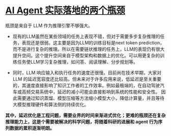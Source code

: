 # [AI Agent 实际落地的两个瓶颈](https://github.com/humyna/gitblog/issues/23)

瓶颈是来自于 LLM 作为推理引擎不够强大。

- 现有的LLM虽然在某些领域的任务上表现不错，但对于需要多步复杂推理的任务，表现还是很弱。这主要是因为LLM的训练目标是next token prediction，而不是进行复杂的推理。所以在需要链状推理的任务上，LLM的表现仍有很大提升空间。这个提升空间来自于模型架构和数据上的优化。可以用更复杂的训练任务使LLM学习复杂推理，如问答、阅读理解、分步规划等。

- 同时，LLM 响应输入和执行任务的速度还很慢。目前尚在技术早期，大家对 LLM 的延迟宽容度还比较高。但未来对于许多应用来说，低延迟是至关重要的，其速度直接影响了知识工作者的工作效率。例如最极端的，在自动驾驶汽车或高频交易系统中，延迟的减小可能会直接影响到系统的性能和安全性。 因此需要通过知识蒸馏、模型压缩等方法缩小模型大小，降低计算量，并且等待大模型推理硬件和算法侧的持续优化。

**其中，延迟优化是工程问题，需要业界的时间来渐进式优化；更难的瓶颈还在复杂推理能力上，这是个需要被解决的科学问题，将随着科研的进展和 agent 行为序列数据的累积逐渐明朗。**